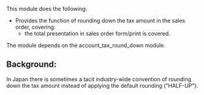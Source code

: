 This module does the following:

- Provides the function of rounding down the tax amount in the sales
  order, covering:
  - the total presentation in sales order form/print is covered.

The module depends on the account_tax_round_down module.

## Background:

In Japan there is sometimes a tacit industry-wide convention of rounding
down the tax amount instead of applying the default rounding
("HALF-UP").
